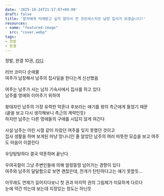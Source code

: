 ```yaml
---
date: '2025-10-24T21:57:07+09:00'
draft: false
title: '왕자에게 익애받고 싶지 않아서 전 프린세스지만 남장 집사가 되겠습니다!'
resources:
- name: "featured-image"
  src: "cover.webp"
tags:
- 정발
- 완결
---
```


정발, 완결 10권, [리디](https://ridibooks.com/books/845047540)  \
\
러브 코미디 순애물  
여주가 남장해서 남주의 집사일을 한다는게 신선했음  
\
여주는 남주가 사는 남자 기숙사에서 집사를 하고 있다  
남주를 영애와 이어주기 위하여  
\
왕태자인 남주의 가장 유력한 악혼녀 후보라는 얘기를 왕의 측근에게 들었기 때문  
(끝을 보고 다시 생각해보니 측근의 계략인듯)  
하지만 남주는 다른 영애들의 구애를 시답지 않게 여긴다  
\
사실 남주는 어린 시절 같이 자랐던 여주를 잊지 못했던 것이고  
집사 생활을 하며 보게된 마냥 망나니인 줄 알았던 남주의 여러 따뜻한 모습을 보고 여주도 마음이 이끌린다  
\
우당탕탕하다 결국 약혼하며 끝난다  
\
우여곡절이 그냥 주변인들에 의해 얼렁뚱땅 넘어가는 경향이 있다  
여주와 남주의 달달함으로 보면 괜찮은데, 전개가 탄탄하다고는 얘기 못할듯...  
\
아무래도 연재가 길어지다보니 첫 권과 마지막 권의 그림체가 미묘하게 다르다  
눈에 약간 띄는데 보는데 지장있는 정도는 아닌듯  